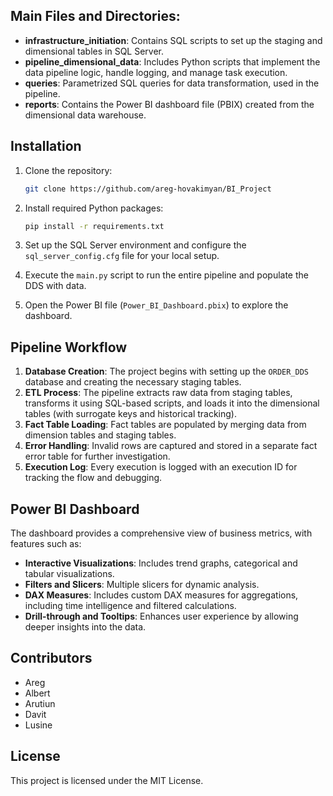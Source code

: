 
## Main Files and Directories:

- **infrastructure_initiation**: Contains SQL scripts to set up the staging and dimensional tables in SQL Server.
- **pipeline_dimensional_data**: Includes Python scripts that implement the data pipeline logic, handle logging, and manage task execution.
- **queries**: Parametrized SQL queries for data transformation, used in the pipeline.
- **reports**: Contains the Power BI dashboard file (PBIX) created from the dimensional data warehouse.

## Installation

1. Clone the repository:
   ```bash
   git clone https://github.com/areg-hovakimyan/BI_Project
   ```

2. Install required Python packages:
   ```bash
   pip install -r requirements.txt
   ```

3. Set up the SQL Server environment and configure the `sql_server_config.cfg` file for your local setup.

4. Execute the `main.py` script to run the entire pipeline and populate the DDS with data.

5. Open the Power BI file (`Power_BI_Dashboard.pbix`) to explore the dashboard.

## Pipeline Workflow

1. **Database Creation**: The project begins with setting up the `ORDER_DDS` database and creating the necessary staging tables.
2. **ETL Process**: The pipeline extracts raw data from staging tables, transforms it using SQL-based scripts, and loads it into the dimensional tables (with surrogate keys and historical tracking).
3. **Fact Table Loading**: Fact tables are populated by merging data from dimension tables and staging tables.
4. **Error Handling**: Invalid rows are captured and stored in a separate fact error table for further investigation.
5. **Execution Log**: Every execution is logged with an execution ID for tracking the flow and debugging.

## Power BI Dashboard

The dashboard provides a comprehensive view of business metrics, with features such as:

- **Interactive Visualizations**: Includes trend graphs, categorical and tabular visualizations.
- **Filters and Slicers**: Multiple slicers for dynamic analysis.
- **DAX Measures**: Includes custom DAX measures for aggregations, including time intelligence and filtered calculations.
- **Drill-through and Tooltips**: Enhances user experience by allowing deeper insights into the data.

## Contributors

- Areg
- Albert
- Arutiun
- Davit
- Lusine

## License

This project is licensed under the MIT License.

